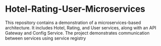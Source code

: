 # Hotel-Rating-User-Microservices
This repository contains a demonstration of a microservices-based architecture. It includes Hotel, Rating, and User services, along with an API Gateway and Config Service. The project demonstrates communication between services using service registry

